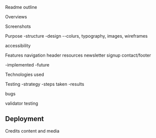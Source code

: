 Readme outline

Overviews

Screenshots


Purpose
-structure
-design
--colurs, typography, images, wireframes

accessibility

Features
navigation
header
resources
newsletter signup
contact/footer

-implemented
-future

Technologies used

Testing
-strategy
-steps taken
-results

bugs

validator testing

Deployment
-

Credits
content and media
